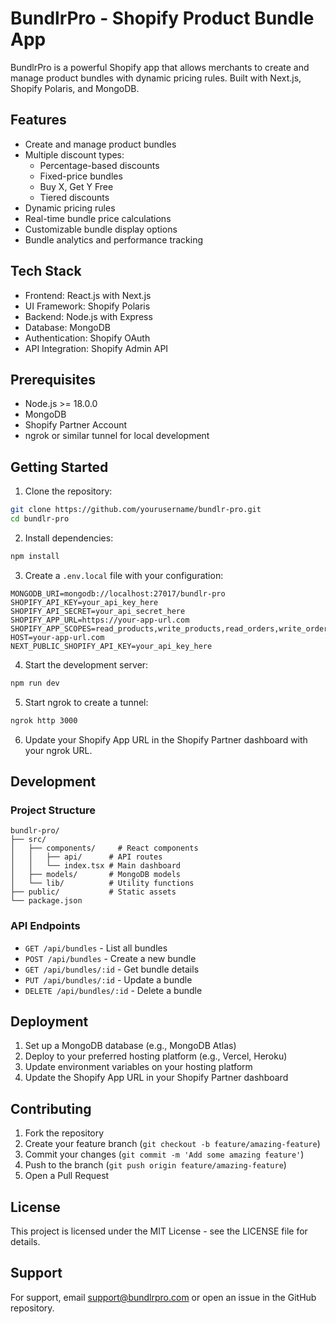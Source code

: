 # BundlrPro - Shopify Product Bundle App

BundlrPro is a powerful Shopify app that allows merchants to create and manage product bundles with dynamic pricing rules. Built with Next.js, Shopify Polaris, and MongoDB.

## Features

- Create and manage product bundles
- Multiple discount types:
  - Percentage-based discounts
  - Fixed-price bundles
  - Buy X, Get Y Free
  - Tiered discounts
- Dynamic pricing rules
- Real-time bundle price calculations
- Customizable bundle display options
- Bundle analytics and performance tracking

## Tech Stack

- Frontend: React.js with Next.js
- UI Framework: Shopify Polaris
- Backend: Node.js with Express
- Database: MongoDB
- Authentication: Shopify OAuth
- API Integration: Shopify Admin API

## Prerequisites

- Node.js >= 18.0.0
- MongoDB
- Shopify Partner Account
- ngrok or similar tunnel for local development

## Getting Started

1. Clone the repository:
```bash
git clone https://github.com/yourusername/bundlr-pro.git
cd bundlr-pro
```

2. Install dependencies:
```bash
npm install
```

3. Create a `.env.local` file with your configuration:
```
MONGODB_URI=mongodb://localhost:27017/bundlr-pro
SHOPIFY_API_KEY=your_api_key_here
SHOPIFY_API_SECRET=your_api_secret_here
SHOPIFY_APP_URL=https://your-app-url.com
SHOPIFY_APP_SCOPES=read_products,write_products,read_orders,write_orders
HOST=your-app-url.com
NEXT_PUBLIC_SHOPIFY_API_KEY=your_api_key_here
```

4. Start the development server:
```bash
npm run dev
```

5. Start ngrok to create a tunnel:
```bash
ngrok http 3000
```

6. Update your Shopify App URL in the Shopify Partner dashboard with your ngrok URL.

## Development

### Project Structure

```
bundlr-pro/
├── src/
│   ├── components/     # React components
│   │   ├── api/      # API routes
│   │   └── index.tsx # Main dashboard
│   ├── models/       # MongoDB models
│   └── lib/          # Utility functions
├── public/           # Static assets
└── package.json
```

### API Endpoints

- `GET /api/bundles` - List all bundles
- `POST /api/bundles` - Create a new bundle
- `GET /api/bundles/:id` - Get bundle details
- `PUT /api/bundles/:id` - Update a bundle
- `DELETE /api/bundles/:id` - Delete a bundle

## Deployment

1. Set up a MongoDB database (e.g., MongoDB Atlas)
2. Deploy to your preferred hosting platform (e.g., Vercel, Heroku)
3. Update environment variables on your hosting platform
4. Update the Shopify App URL in your Shopify Partner dashboard

## Contributing

1. Fork the repository
2. Create your feature branch (`git checkout -b feature/amazing-feature`)
3. Commit your changes (`git commit -m 'Add some amazing feature'`)
4. Push to the branch (`git push origin feature/amazing-feature`)
5. Open a Pull Request

## License

This project is licensed under the MIT License - see the LICENSE file for details.

## Support

For support, email support@bundlrpro.com or open an issue in the GitHub repository. 